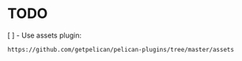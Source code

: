 TODO
====


[ ] - Use assets plugin:

    https://github.com/getpelican/pelican-plugins/tree/master/assets

